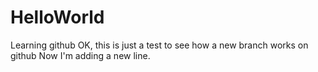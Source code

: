 # HelloWorld
Learning github
OK, this is just a test to see how a new branch works on github
Now I'm adding a new line.
